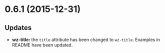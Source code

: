 <a name="0.6.1"></a>
# 0.6.1 (2015-12-31)


## Updates

- **wz-title:** the `title` attribute has been changed to `wz-title`.  Examples in README have been updated.

